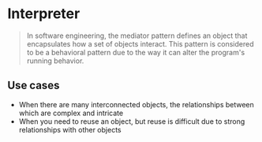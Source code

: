 ﻿# Interpreter

> In software engineering, the mediator pattern defines an object that encapsulates how a set of objects interact. This pattern is considered to be a behavioral pattern due to the way it can alter the program's running behavior.

## Use cases

* When there are many interconnected objects, the relationships between which are complex and intricate
* When you need to reuse an object, but reuse is difficult due to strong relationships with other objects